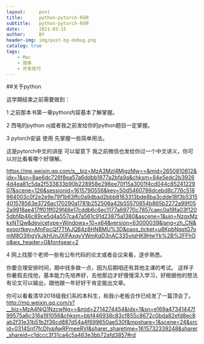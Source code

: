 ```yaml
---
layout:     post
title:      python-pytorch-科研
subtitle:   python-pytorch-科研
date:       2021-03-15
author:     BY
header-img: img/post-bg-debug.png
catalog: true
tags:
    - Mac
    - 效率
    - 开发技巧
---
```

##关于python

这学期结束之前需要做到：

1 之前那本书第一章python内容基本了解掌握。

2 西电的python oj或者我之前发给你的python题目一定掌握。

3 pytorch安装 使用 先掌握一些简单用法。

这是pytorch中文的讲座 可以留意下  我之前微信也发给你过一个中文讲义，你可以对比看看哪个好理解。 

https://mp.weixin.qq.com/s__biz=MzA3MzI4MjgzMw==&mid=2650810812&idx=1&sn=8ae6dc726f8ea57a6ddbb1877a2bfa9a&chksm=84e5edc2b39264d4ea81c5da2f533833b90b228958e298ee70f15a3001f4cd044c8524122907&scene=126&sessionid=1615790556&key=50d5460786dcebd8c776c518964003c0f2e2e9e79f1b63ffc0a9dbad2bbb8163313bde8ba3cdde18f3b5315401578563e3726ac170290a1781b252506a42b55570854b865b2272a99f052a9918ae417ff01ff029f48e17cddb6c6ec1177a69770c7857caec0a19fa03f1205dbf4b46c89ce5d4a557ca47a561c91d23875a1380&ascene=1&uin=NzgxMzkxNTQw&devicetype=Windows+10+x64&version=63000039&lang=zh_CN&exportkey=AfnFpcQf7TfAJQB4z8HNBMU%3D&pass_ticket=u8KpbNqstG7omM8O3IhgVkJkHUnJXIFAxqyVWmKqD3nAC335vlqHK9HwYk%2B%2FFhOo&wx_header=0&fontgear=2

4 网上找那个老师一些有公布代码的论文或者会议来看，逐步熟悉。

你要合理安排时间，期中钱多做一点，因为后期咱还有其他主课的考试。
这样子你暑假去找他，基本能力先培养好，去他那边才好慢慢深入学习，好根据他的想法有论文可以输出，跟他跟一年好好干肯定能出文章。

你可以看看清华2018级我们系的本科生，和我小老板合作已经发了一篇顶会了。
http://mp.weixin.qq.com/s?__biz=MzA4NjQ1NzcwNg==&mid=2714274454&idx=1&sn=e169a47341447f99575a6c316a191056&chksm=bbf446938c83cf855c8672c0bda82efd8ec8ab2f31e31b51b2f36cd887d54a4f699650ae530f&mpshare=1&scene=24&srcid=0314Snf7fcDhqjAwRPmeeRVI&sharer_sharetime=1615732339248&sharer_shareid=c1dccc3f31ca4c5a463e3bb72afd3857#rd 
